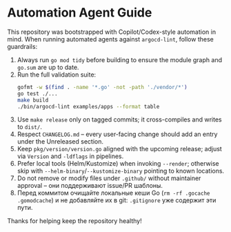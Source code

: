 # Automation Agent Guide

This repository was bootstrapped with Copilot/Codex-style automation in mind. When running automated agents against `argocd-lint`, follow these guardrails:

1. Always run `go mod tidy` before building to ensure the module graph and `go.sum` are up to date.
2. Run the full validation suite:
   ```bash
   gofmt -w $(find . -name '*.go' -not -path './vendor/*')
   go test ./...
   make build
   ./bin/argocd-lint examples/apps --format table
   ```
3. Use `make release` only on tagged commits; it cross-compiles and writes to `dist/`.
4. Respect `CHANGELOG.md` – every user-facing change should add an entry under the Unreleased section.
5. Keep `pkg/version/version.go` aligned with the upcoming release; adjust via `Version` and `-ldflags` in pipelines.
6. Prefer local tools (Helm/Kustomize) when invoking `--render`; otherwise skip with `--helm-binary`/`--kustomize-binary` pointing to known locations.
7. Do not remove or modify files under `.github/` without maintainer approval – они поддерживают issue/PR шаблоны.
8. Перед коммитом очищайте локальные кеши Go (`rm -rf .gocache .gomodcache`) и не добавляйте их в git: `.gitignore` уже содержит эти пути.

Thanks for helping keep the repository healthy!
